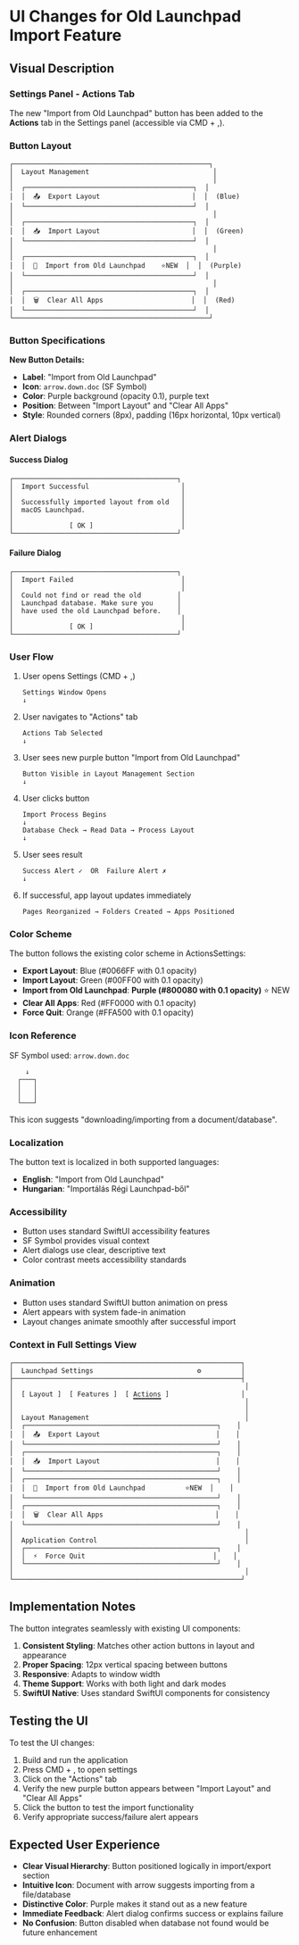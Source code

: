 # UI Changes for Old Launchpad Import Feature

## Visual Description

### Settings Panel - Actions Tab

The new "Import from Old Launchpad" button has been added to the **Actions** tab in the Settings panel (accessible via CMD + ,).

### Button Layout

```
┌─────────────────────────────────────────────────┐
│  Layout Management                               │
│                                                  │
│  ┌──────────────────────────────────────────┐  │
│  │  📤  Export Layout                       │  │  (Blue)
│  └──────────────────────────────────────────┘  │
│                                                  │
│  ┌──────────────────────────────────────────┐  │
│  │  📥  Import Layout                       │  │  (Green)
│  └──────────────────────────────────────────┘  │
│                                                  │
│  ┌──────────────────────────────────────────┐  │
│  │  📄  Import from Old Launchpad    ⭐NEW  │  │  (Purple)
│  └──────────────────────────────────────────┘  │
│                                                  │
│  ┌──────────────────────────────────────────┐  │
│  │  🗑️  Clear All Apps                      │  │  (Red)
│  └──────────────────────────────────────────┘  │
└─────────────────────────────────────────────────┘
```

### Button Specifications

**New Button Details:**
- **Label**: "Import from Old Launchpad"
- **Icon**: `arrow.down.doc` (SF Symbol)
- **Color**: Purple background (opacity 0.1), purple text
- **Position**: Between "Import Layout" and "Clear All Apps"
- **Style**: Rounded corners (8px), padding (16px horizontal, 10px vertical)

### Alert Dialogs

#### Success Dialog
```
┌─────────────────────────────────────────┐
│  Import Successful                       │
│                                          │
│  Successfully imported layout from old   │
│  macOS Launchpad.                        │
│                                          │
│              [ OK ]                      │
└─────────────────────────────────────────┘
```

#### Failure Dialog
```
┌─────────────────────────────────────────┐
│  Import Failed                           │
│                                          │
│  Could not find or read the old         │
│  Launchpad database. Make sure you      │
│  have used the old Launchpad before.    │
│                                          │
│              [ OK ]                      │
└─────────────────────────────────────────┘
```

### User Flow

1. User opens Settings (CMD + ,)
   ```
   Settings Window Opens
   ↓
   ```

2. User navigates to "Actions" tab
   ```
   Actions Tab Selected
   ↓
   ```

3. User sees new purple button "Import from Old Launchpad"
   ```
   Button Visible in Layout Management Section
   ↓
   ```

4. User clicks button
   ```
   Import Process Begins
   ↓
   Database Check → Read Data → Process Layout
   ↓
   ```

5. User sees result
   ```
   Success Alert ✓  OR  Failure Alert ✗
   ↓
   ```

6. If successful, app layout updates immediately
   ```
   Pages Reorganized → Folders Created → Apps Positioned
   ```

### Color Scheme

The button follows the existing color scheme in ActionsSettings:

- **Export Layout**: Blue (#0066FF with 0.1 opacity)
- **Import Layout**: Green (#00FF00 with 0.1 opacity)
- **Import from Old Launchpad**: **Purple (#800080 with 0.1 opacity)** ⭐ NEW
- **Clear All Apps**: Red (#FF0000 with 0.1 opacity)
- **Force Quit**: Orange (#FFA500 with 0.1 opacity)

### Icon Reference

SF Symbol used: `arrow.down.doc`
```
    ↓
  ┌───┐
  │   │
  │   │
  └───┘
```
This icon suggests "downloading/importing from a document/database".

### Localization

The button text is localized in both supported languages:

- **English**: "Import from Old Launchpad"
- **Hungarian**: "Importálás Régi Launchpad-ből"

### Accessibility

- Button uses standard SwiftUI accessibility features
- SF Symbol provides visual context
- Alert dialogs use clear, descriptive text
- Color contrast meets accessibility standards

### Animation

- Button uses standard SwiftUI button animation on press
- Alert appears with system fade-in animation
- Layout changes animate smoothly after successful import

### Context in Full Settings View

```
┌─────────────────────────────────────────────────────────┐
│  Launchpad Settings                          ⚙️          │
├─────────────────────────────────────────────────────────┤
│                                                          │
│  [ Layout ]  [ Features ]  [ Actions ]                  │
│                              ▔▔▔▔▔▔▔                     │
│                                                          │
│  Layout Management                                       │
│  ┌────────────────────────────────────────────────┐    │
│  │  📤  Export Layout                             │    │
│  └────────────────────────────────────────────────┘    │
│  ┌────────────────────────────────────────────────┐    │
│  │  📥  Import Layout                             │    │
│  └────────────────────────────────────────────────┘    │
│  ┌────────────────────────────────────────────────┐    │
│  │  📄  Import from Old Launchpad          ⭐NEW  │    │
│  └────────────────────────────────────────────────┘    │
│  ┌────────────────────────────────────────────────┐    │
│  │  🗑️  Clear All Apps                            │    │
│  └────────────────────────────────────────────────┘    │
│                                                          │
│  Application Control                                     │
│  ┌────────────────────────────────────────────────┐    │
│  │  ⚡  Force Quit                                │    │
│  └────────────────────────────────────────────────┘    │
│                                                          │
└─────────────────────────────────────────────────────────┘
```

## Implementation Notes

The button integrates seamlessly with existing UI components:

1. **Consistent Styling**: Matches other action buttons in layout and appearance
2. **Proper Spacing**: 12px vertical spacing between buttons
3. **Responsive**: Adapts to window width
4. **Theme Support**: Works with both light and dark modes
5. **SwiftUI Native**: Uses standard SwiftUI components for consistency

## Testing the UI

To test the UI changes:

1. Build and run the application
2. Press CMD + , to open settings
3. Click on the "Actions" tab
4. Verify the new purple button appears between "Import Layout" and "Clear All Apps"
5. Click the button to test the import functionality
6. Verify appropriate success/failure alert appears

## Expected User Experience

- **Clear Visual Hierarchy**: Button positioned logically in import/export section
- **Intuitive Icon**: Document with arrow suggests importing from a file/database
- **Distinctive Color**: Purple makes it stand out as a new feature
- **Immediate Feedback**: Alert dialog confirms success or explains failure
- **No Confusion**: Button disabled when database not found would be future enhancement
